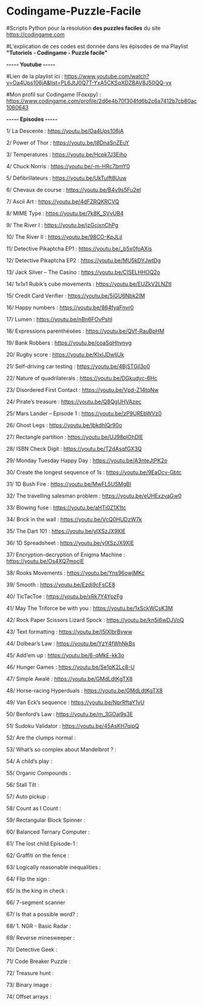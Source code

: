 # Codingame-Puzzle-Facile
#Scripts Python pour la résolution **des puzzles faciles** du site https://codingame.com

#L'explication de ces codes est donnée dans les épisodes de ma Playlist **"Tutoriels - Codingame - Puzzle facile"**

**----- Youtube -----**

#Lien de la playlist ici : https://www.youtube.com/watch?v=Oa4Ups106jA&list=PL6JtJ0Q7T-YxA5CKSqXDZBAV8J50QQ-yx

#Mon profil sur Codingame (Foxxpy) : https://www.codingame.com/profile/2d6e4b70f304fd6b2c6a7412b7cb80ac1060643

**----- Episodes -----**

1/	La Descente : https://youtu.be/Oa4Ups106jA

2/	Power of Thor : https://youtu.be/I8DnaSnZEuY

3/	Temperatures : https://youtu.be/Hcpk7J3Eiho

4/	Chuck Norris : https://youtu.be/-m-HRc7bmY0

5/	Défibrillateurs : https://youtu.be/UkTuIft8Uuw

6/	Chevaux de course : https://youtu.be/B4v9s5Fu2eI

7/	Ascii Art : https://youtu.be/4dFZRQKRCVQ

8/	MIME Type : https://youtu.be/7k8K_SVvUB4

9/	The River I : https://youtu.be/jzGcjxnChPg

10/	The River II : https://youtu.be/98CO-KpJLjI

11/	Detective Pikaptcha EP1 : https://youtu.be/_b5x0foAXis

12/	Detective Pikaptcha EP2 : https://youtu.be/MU5kDYJwtDg

13/	Jack Silver – The Casino : https://youtu.be/ClSELHHOQ2o

14/	1x1x1 Rubik’s cube movements : https://youtu.be/EUZkV2LNZtI

15/	Credit Card Verifier : https://youtu.be/5iGU6Nbk2IM

16/	Happy numbers : https://youtu.be/864fyaFnvr0

17/	Lumen : https://youtu.be/nBn6FOvPshI

18/	Expressions parenthésées : https://youtu.be/QVf-RauBpHM

19/	Bank Robbers : https://youtu.be/coaSqHhynyg

20/	Rugby score : https://youtu.be/KIxlJDwljUk

21/	Self-driving car testing : https://youtu.be/4BjSTGjl3o0

22/	Nature of quadrilaterals : https://youtu.be/DGkudyc-6Hc

23/	Disordered First Contact : https://youtu.be/Vpd-Z14tqNw

24/	Pirate’s treasure : https://youtu.be/Q8QgUHVAzec

25/	Mars Lander – Episode 1 : https://youtu.be/zP9UREbWVz0

26/	Ghost Legs : https://youtu.be/IbkdhlQr90o

27/	Rectangle partition : https://youtu.be/UJ98plOhDlE

28/	ISBN Check Digit : https://youtu.be/T2dAsqfGX3Q

29/	Monday Tuesday Happy Day : https://youtu.be/A3nteJtPK2o

30/	Create the longest sequence of 1s : https://youtu.be/9EaOcv-Gbtc

31/	1D Bush Fire : https://youtu.be/MwFL5USMgBI

32/	The travelling salesman problem : https://youtu.be/eUHExzvaGw0

33/	Blowing fuse : https://youtu.be/aHTi0Z1X1tc

34/	Brick in the wall : https://youtu.be/VcQ0HUDzW7k

35/	The Dart 101 : https://youtu.be/ylXSzJX9XlE

36/	1D Spreadsheet : https://youtu.be/ylXSzJX9XlE

37/	Encryption-decryption of Enigma Machine : https://youtu.be/Os4XQ7moclE

38/	Rooks Movements : https://youtu.be/Yns96owjMKc

39/	Smooth : https://youtu.be/Ezdj9cFsCE8

40/	TicTacToe : https://youtu.be/xRk7Y4YpzFg

41/	May The Triforce be with you : https://youtu.be/1xSckWCsK3M

42/	Rock Paper Scissors Lizard Spock : https://youtu.be/kn5i6wDJVoQ

43/	Text formatting : https://youtu.be/I5lXIbrBvww

44/	Dolbear’s Law : https://youtu.be/YzY4fWhNkBs

45/	Add’em up : https://youtu.be/6-qMkE-kk3o

46/	Hunger Games : https://youtu.be/Se1pK2Lc8-U

47/	Simple Awalé : https://youtu.be/GMdLdtKgTX8

48/	Horse-racing Hyperduals : https://youtu.be/GMdLdtKgTX8

49/	Van Eck’s sequence : https://youtu.be/NprRftaY1vU

50/	Benford’s Law : https://youtu.be/m_3GOaj9s3E

51/	Sudoku Validator : https://youtu.be/45AsKH7qipQ

52/	Are the clumps normal :

53/	What’s so complex about Mandelbrot ? :

54/	A child’s play :

55/	Organic Compounds :

56/	Stall Tilt :

57/	Auto pickup :
 
58/	Count as I Count :

59/	Rectangular Block Spinner :

60/	Balanced Ternary Computer :

61/	The lost child.Episode-1 :

62/	Graffiti on the fence :

63/ Logically reasonable inequalities :

64/ Flip the sign :

65/ Is the king in check :

66/ 7-segment scanner

67/ Is that a possible word? :

68/ 1. NGR - Basic Radar :

69/ Reverse minesweeper :

70/ Detective Geek :

71/ Code Breaker Puzzle :

72/ Treasure hunt :

73/ Binary image :

74/ Offset arrays :